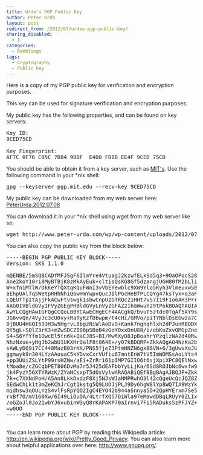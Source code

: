```yaml
---
title: Urda's PGP Public Key
author: Peter Urda
layout: post
redirect_from: /2012/07/urdas-pgp-public-key/
sharing_disabled:
  - 1
categories:
  - Ramblings
tags:
  - Cryptography
  - Public Key
---
```


Here is a copy of my PGP public key for verification and encryption purposes.

This key can be used for signature verification and encryption purposes.

My public key has the following properties, and can be found on key servers:

<pre class="brush: plain; title: ; notranslate" title="">Key ID:
9CED75CD

Key Fingerprint:
AF7C 0F76 C05C 7B84 9BBF  E400 FDBB EE4F 9CED 75CD
</pre>

You should be able to obtain it from a key server, such as <a href="http://pgp.mit.edu/" class="external external_icon" target="_blank">MIT's</a>. Use the following command in your *nix shell:

<pre class="brush: bash; title: ; notranslate" title="">gpg --keyserver pgp.mit.edu --recv-key 9CED75CD
</pre>

My public key can be downloaded from my web server here: [PeterUrda.2012.07.08][1]

You can download it in your *nix shell using wget from my web server like so:

<pre class="brush: bash; title: ; notranslate" title="">wget http://www.peter-urda.com/wp/wp-content/uploads/2012/07/PeterUrda.2012.07.08.gpg
</pre>

You can also copy the public key from the block below:

<pre class="brush: plain; title: ; notranslate" title="">-----BEGIN PGP PUBLIC KEY BLOCK-----
Version: SKS 1.1.0

mQENBE/5mSQBCADfMFJSgF6IlmYre4VtuagJ2kzwfELkSd5q3+9OaOPocS20hMtsjCYhUip4
Ane2koY10ri8MyBTBjK8zMkAyEuk+cltisQsKG8Gf5dzangjUGH80fM2bLliyvtc8MD2VGW1
W+xfniMTlW/DkKeYTQXtqKQuFWnI3vVbEYewblc9XW9Ylo5Kyh3Vlmeuxw5BusmXY1ikTCNs
aEhpUAlTq5WetpRHhNhiQ6wHmYwpvQucJIlPGcHeBfPLCQYg47ksTyx+q3aF5TbzAtkH66m8
LQEUTTpItAjjFkACwFtvswgk1sbwCnpUZGTRQc21HHt7v57I19F1o6AH3Prr0KQd/EwHABEB
AAG0IVBldGVyIFVyZGEgPHBldGVyLnVyZGFAZ21haWwuY29tPokBOAQTAQIAIgUCT/mZJAIb
AwYLCQgHAwIGFQgCCQoLBBYCAwECHgECF4AACgkQ/bvuT5ztdc0TqAf5AY9seRPnBa5rozYv
JG6vvQn/4VyJc3cU0vy+RaTyKzfDbwpm/t4cHi/GMVo/piTYNblDsEGwza7CnAk1vbBDO8sf
0jBUU4HGQI593H3w5HgrvL8bgzNiWlAoDvO+Kank7ngnqhlxh2dPJunRBQDX0GJ75r++jic0
Qt5gL+S0lZ3rK3+mZwSDCZI06pSBoB4zGoYOxxDnU88/i/ebKuZxvQMGpZno4gKuAe6C1hUc
S4+S6YfYfm1OwcEl5tn6k+QaCJ8S+BI/MwRXyO8JpBoahrYPzqlzNA2d40RwNHaVfl3kfuXM
NhzNxue+yHgJb2wbU1UKXHrQalF8t064E+/y07kBDQRP+ZkkAQgA04NzKa2bvFqu2sWItVES
sAWLyDQ9i7CC448MazB03rKK/PNS5fjeZ3PtmNNZN6gxB8VN+6/3gUwvXoJUQO0ugFVM4fWx
ggmwyk9n304LYzAAouaC5kYDvxCxrVUfiu67mntEnW7tV5ImWOMSsAoLYts4AbDafsRlkWSZ
+pp3UUiZSLYtP99rsHZNw/aEi+ZrRr161pIMP7GIIO6t6sjXpiXPC8QElNxwNkhOZ/3iWll/
tMoa8e/cZGCqbPET806DvMa7r5J425dEAFbbYyLLjKa/6Sd8ROJbNc6wxfw9t8MmpiKQVktr
jk4FyzY56XTYRWzK/ZYaHCsxpT5dOsVylwARAQABiQEfBBgBAgAJBQJP+ZkkAhsMAAoJEP27
7k+c7XXNdPoH/A5An8LkkDxdzF8Xj5NJsWJaNMPRwhO3l42cQgeUcQcJQZ8Z2gBr8vujaBjv
SEdwChLk1t3mZeKChJrCgt1kstg5Q9LUOJjPLJ9Dy6hgW8lYp8WQ7IA9WzYku0TioiC8s2ih
midhsw3qOULYzS4vlFsRpYQO2IgC4EYO42b944aSnnya5D+2QpHYErxm7Se5yqWfLuEFf5GH
rxBf7O/mV160Xw/6I49LiOuOA/4LtrfXQ57DiWla97eMawdDBqLRUyY0ZLIxW2stX1TS8jbn
/oGZoJl0Jo21wbYJ6vubinW3yQ8rKAPAKP70aIrnvi7Fi5RADuks5zPFJYZ+yizcKnA=
=w0UO
-----END PGP PUBLIC KEY BLOCK-----

</pre>

You can learn more about PGP by reading this Wikipedia article: <a href="http://en.wikipedia.org/wiki/Pretty_Good_Privacy" class="external external_icon" target="_blank">http://en.wikipedia.org/wiki/Pretty_Good_Privacy</a>. You can also learn more about helpful applications over here: <a href="http://www.gnupg.org/" class="external external_icon" target="_blank">http://www.gnupg.org/</a>.

 [1]: http://www.peter-urda.com/wp/wp-content/uploads/2012/07/PeterUrda.2012.07.08.gpg
